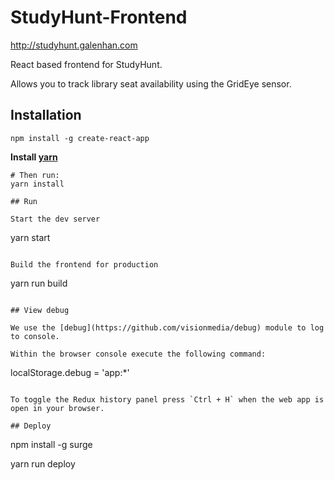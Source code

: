 # StudyHunt-Frontend

http://studyhunt.galenhan.com

React based frontend for StudyHunt.

Allows you to track library seat availability using the GridEye sensor.

## Installation

```
npm install -g create-react-app
```

**Install [yarn](https://yarnpkg.com/)**
```
# Then run:
yarn install

## Run

Start the dev server

```
yarn start
```

Build the frontend for production

```
yarn run build
```

## View debug

We use the [debug](https://github.com/visionmedia/debug) module to log to console.

Within the browser console execute the following command:

```
localStorage.debug = 'app:*'
```

To toggle the Redux history panel press `Ctrl + H` when the web app is open in your browser.

## Deploy

```
npm install -g surge

yarn run deploy
```
